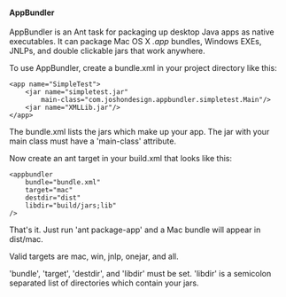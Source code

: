 #### AppBundler


AppBundler is an Ant task for packaging up desktop Java apps as native
executables.  It can package Mac OS X *.app* bundles, Windows EXEs, JNLPs,
and double clickable jars that work anywhere.

To use AppBundler, create a bundle.xml in your project directory like this:

```
<app name="SimpleTest">
    <jar name="simpletest.jar" 
        main-class="com.joshondesign.appbundler.simpletest.Main"/>
    <jar name="XMLLib.jar"/>
</app>
```

The bundle.xml lists the jars which make up your app. The jar with your main
class must have a 'main-class' attribute.

Now create an ant target in your build.xml that looks like this:

<target name='package-app' depends='build'>
    <taskdef name='appbundler' 
        classname='com.joshondesign.appbundler.BundlerTask'
        classpath='build/classes;lib/XMLLib.jar'/>
        
    <appbundler
        bundle="bundle.xml"
        target="mac"
        destdir="dist"
        libdir="build/jars;lib"
    />
</target>

That's it. Just run 'ant package-app' and a Mac bundle will appear in dist/mac.

Valid targets are mac, win, jnlp, onejar, and all.

'bundle', 'target', 'destdir', and 'libdir' must be set. 'libdir' is a semicolon
separated list of directories which contain your jars.
